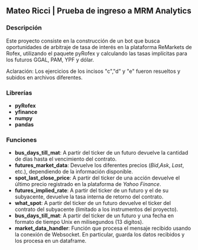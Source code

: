 ## Mateo Ricci | Prueba de ingreso a MRM Analytics

### Descripción
Este proyecto consiste en la construcción de un bot que busca oportunidades de arbitraje de tasa de interés en la plataforma  ReMarkets de Rofex, utilizando el paquete pyRofex y calculando las tasas implícitas para los futuros GGAL, PAM, YPF y dólar.

Aclaración: Los ejercicios de los incisos "c","d" y "e" fueron resueltos y subidos en archivos diferentes. 

### Librerías 
* **pyRofex**
* **yfinance**
* **numpy**
* **pandas**


### Funciones
* **bus_days_till_mat**: A partir del ticker de un futuro devuelve la cantidad de días hasta el vencimiento del contrato.
* **futures_market_data**: Devuelve los diferentes precios (*Bid*,*Ask*, *Last*, etc.), dependiendo de la información disponible.
* **spot_last_close_price**: A partir del ticker de una acción devuelve el último precio registrado en la plataforma de *Yahoo Finance*.
* **futures_implied_rate**: A partir del ticker de un futuro y el de su subyacente, devuelve la tasa interna de retorno del contrato.
* **what_spot**: A partir del ticker de un futuro devuelve el ticker del contrato del subyacente (limitado a los instrumentos del proyecto).
* **bus_days_till_mat**: A partir del ticker de un futuro y una fecha en formato de tiempo Unix en milisegundos (13 digítos).
* **market_data_handler**: Función que procesa el mensaje recibido usando la conexión de Websocket. En particular, guarda los datos recibidos y los procesa en un dataframe.

